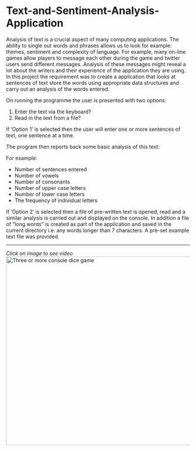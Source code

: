 # Text-and-Sentiment-Analysis-Application
Analysis of text is a crucial aspect of many computing applications. The ability to single out words
and phrases allows us to look for example: themes, sentiment and complexity of language. For
example, many on-line games allow players to message each other during the game and twitter users
send different messages. Analysis of these messages might reveal a lot about the writers and their
experience of the application they are using.
In this project the requirement was to create a application that looks at sentences of text store the words 
using appropriate data structures and carry out an analysis of the words entered.

On running the programme the user is presented with two options:
1. Enter the text via the keyboard?
2. Read in the text from a file?

If ‘Option 1’ is selected then the user will enter one or more sentences of text, one sentence at a time.

The program then reports back some basic analysis of this text: 

For example:
* Number of sentences entered
* Number of vowels
* Number of consonants
* Number of upper case letters
* Number of lower case letters
* The frequency of individual letters

If ‘Option 2’ is selected then a file of pre-written text is opened, read and a similar analysis is carried
out and displayed on the console. In addition a file of “long words” is created as part of the application
and saved in the current directory i.e. any words longer than 7 characters.
A pre-set example text file was provided.

___
*Click on image to see video*
<a href="https://www.youtube.com/watch?v=psoqoqU6diE&t=125s" target="_blank"><img src="https://img.youtube.com/vi/LixBo2-eKpQ/maxresdefault.jpg" 
alt="Three or more console dice game" width="920" height="517" border="0" /></a>

